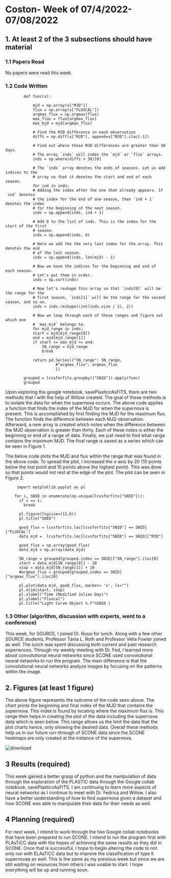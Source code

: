 # Coston- Week of 07/4/2022-07/08/2022

## 1. At least 2 of the 3 subsections should have material

### 1.1 Papers Read

No papers were read this week.

### 1.2 Code Written
 
			def func(x):

			    mjd = np.array(x["MJD"])
			    flux = np.array(x["FLUXCAL"])
			    argmax_flux = np.argmax(flux)
			    max_flux = flux[argmax_flux]
			    max_mjd = mjd[argmax_flux]

			    # Find the MJD difference in each observation
			    diffs = np.diff(x["MJD"], append=x["MJD"].iloc[-1])

			    # Find out where these MJD differences are greater than 30 days.
			    # The array `inds` will index the `mjd` or `flux` arrays.
			    inds = np.where(diffs > 30)[0]

			    # The `inds` array denotes the ends of seasons. Let us add indices to the
			    # array so that it denotes the start and end of each season.
			    for ind in inds:
				# Adding the index after the one that already appears. If `ind` denotes
				# the index for the end of one season, then `ind + 1` denotes the index
				# for the beginning of the next season.
				inds = np.append(inds, ind + 1)

			    # Add 0 to the list of inds. This is the index for the start of the first
			    # season.
			    inds = np.append(inds, 0)

			    # Here we add the the very last index for the array. This denotes the end
			    # of the last season.
			    inds = np.append(inds, len(mjd) - 1)

			    # Now we have the indices for the beginning and end of each season.
			    # Let's put them in order.
			    inds = np.sort(inds)

			    # Now let's reshape this array so that `inds[0]` will be the range for the
			    # first season, `inds[1]` will be the range for the second season, and so on.
			    inds = inds.reshape((int(inds.size / 2), 2))

			    # Now we loop through each of these ranges and figure out which one
			    # `max_mjd` belongs to.
			    for mjd_range in inds:
				start = mjd[mjd_range[0]]
				end = mjd[mjd_range[1]]
				if start <= max_mjd <= end:
				    SN_range = mjd_range
				    break

			    return pd.Series({"SN_range": SN_range,
					      #"argmax_flux": argmax_flux
					      })

			grouped = lcvsforfits.groupby(["SNID"]).apply(func)
			grouped
			
Upon exploring the google notebook, savePlasticcAsFITS, there are two methods that I with the help of Willow created. The goal of these methods is to isolate the data for when the supernova occurs. The above code applies a function that finds the index of the MJD for when the supernova is present. This is accomplished by first finding the MJD for the maximum flux. The function finds the difference between each MJD observation. Afterward, a new array is created which notes when the difference between the MJD observation is greater than thirty. Each of these notes is either the beginning or end of a range of data. Finally, we just need to find what range contains the maximum MJD. The final range is saved as a series which can be seen in Figure 1.

The below code plots the MJD and flux within the range that was found in the above code. To spread the plot, I increased the x-axis by 20 (10 points below the lost point and 10 points above the highest point). This was done so that points would not rest at the edge of the plot. The plot can be seen in Figure 2.
 
		 import matplotlib.pyplot as pl

		for i, SNID in enumerate(np.unique(lcvsforfits["SNID"])):
		  if i == 1:
		    break

		  pl.figure(figsize=(12,6))
		  pl.title("SNID")

		  good_flux = lcvsforfits.loc[lcvsforfits["SNID"] == SNID]["FLUXCAL"]
		  data_mjd =  lcvsforfits.loc[lcvsforfits["SNID"] == SNID]["MJD"]

		  good_flux = np.array(good_flux)
		  data_mjd = np.array(data_mjd)

		  SN_range = grouped[grouped.index == SNID]["SN_range"].iloc[0]
		  start = data_mjd[SN_range[0]] - 10
		  stop = data_mjd[SN_range[1]] + 10
		  #argmax_flux = grouped[grouped.index == SNID]["argmax_flux"].iloc[0]

		  pl.plot(data_mjd, good_flux, marker= 'x', ls="")
		  pl.xlim(start, stop)
		  pl.xlabel("Time (Modified Julian Day)")
		  pl.ylabel("Fluxcal")
		  pl.title("Light Curve Object %.f"%SNID )


### 1.3 Other (algorithm, discussion with experts, went to a conference)
	
This week, for SOURCE, I joined Dr. Rossi for lunch. Along with a few other SOURCE students, Professor Tania L. Roth and Professor Velia Fowler joined as well. The lunch was spent discussing both current and past research experiences. 
Through my weekly meeting with Dr. Fed, I learned more about convolutional neural networks since SCONE used convolutional neural networks to run the program. The main difference is that the convolutional neural networks analyze images by focusing on the patterns within the image.

## 2. Figures (at least 1 figure)

The above figure represents the outcome of the code seen above. The chart prints the beginning and final index of the MJD that contains the supernova. This index is found by locating where the maximum flux is. This range then helps in creating the plot of the data including the supernova data which is seen below. This range allows us the limit the data that the plot charts hence, only showing the desired data. Overall these methods help us in our future run-through of SCONE data since the SCONE heatmaps are only created at the instance of the supernova.

![download](https://user-images.githubusercontent.com/107265822/178046519-633d1415-82c7-4b5f-9f6e-2b30f0043cde.png)

## 3 Results (required)
This week gained a better grasp of python and the manipulation of data through the exploration of the PLASTIC data through the Google collab notebook, savePlasticcAsFITS. I am continuing to learn more aspects of neural networks as I continue to meet with Dr. Fedrica and Willow. I also have a better understanding of how to find supernova given a dataset and how SCONE was able to manipulate their data for their needs as well. 

## 4 Planning (required)
For next week, I intend to work through the two Google collab notebooks that have been prepared to run SCONE. I intend to run the program first with PLAsTiCC data with the hopes of achieving the same results as they did in SCONE. Once that is successful, I hope to begin altering the code to not only run with ELAsTiCC data but to improve the classification of type II supernovae as well. This is the same as my previous week but since we are still waiting on resources from others I was unable to start. I hope everything will be up and running soon.


